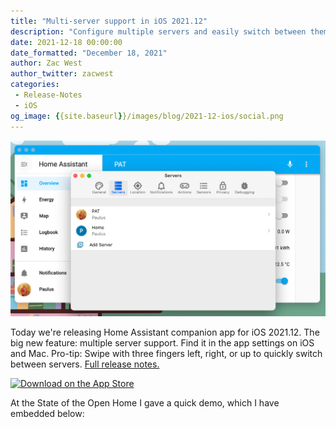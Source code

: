 ```yaml
---
title: "Multi-server support in iOS 2021.12"
description: "Configure multiple servers and easily switch between them."
date: 2021-12-18 00:00:00
date_formatted: "December 18, 2021"
author: Zac West
author_twitter: zacwest
categories:
 - Release-Notes
 - iOS
og_image: {{site.baseurl}}/images/blog/2021-12-ios/social.png
---
```


![Screenshot of the settings screen showing multiple servers](/images/blog/2021-12-ios/social.png)

Today we're releasing Home Assistant companion app for iOS 2021.12. The big new feature: multiple server support. Find it in the app settings on iOS and Mac. Pro-tip: Swipe with three fingers left, right, or up to quickly switch between servers. [Full release notes.](https://github.com/home-assistant/iOS/releases/tag/release%2F2021.12%2F2021.322)

<a href="https://apps.apple.com/us/app/home-assistant/id1099568401?itsct=apps_box_badge&amp;itscg=30200" style="display:inline-block;width:200px"><img class="download-badge" src="https://tools.applemediaservices.com/api/badges/download-on-the-app-store/black/en-us?size=250x83&amp;releaseDate=1492214400&amp;h=3ef4307fa479838e52fe9bd8bd17913b" alt="Download on the App Store" width="175" style='box-shadow:none;border:0'></a>

At the State of the Open Home I gave a quick demo, which I have embedded below:

<lite-youtube videoid="6ZMXE5PXPqU" videotitle="State of the Open Home 2021" videoStartAt="7589" posterquality="maxresdefault"></lite-youtube>
